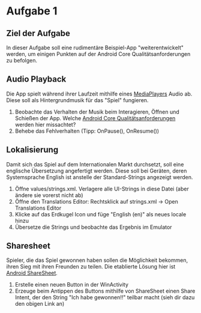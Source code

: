 # Aufgabe 1
## Ziel der Aufgabe
In dieser Aufgabe soll eine rudimentäre Beispiel-App "weiterentwickelt" werden, um einigen Punkten auf der Android Core Qualitätsanforderungen zu befolgen.

## Audio Playback
Die App spielt während ihrer Laufzeit mithilfe eines [MediaPlayers](https://developer.android.com/reference/android/media/MediaPlayer) Audio ab. Diese soll als Hintergrundmusik für das "Spiel" fungieren.
1. Beobachte das Verhalten der Musik beim Interagieren, Öffnen und Schießen der App. Welche [Android Core Qualitätsanforderungen](https://developer.android.com/docs/quality-guidelines/core-app-quality) werden hier missachtet?
2. Behebe das Fehlverhalten (Tipp: OnPause(), OnResume())

## Lokalisierung
Damit sich das Spiel auf dem Internationalen Markt durchsetzt, soll eine englische Übersetzung angefertigt werden. Diese soll bei Geräten, deren Systemsprache English ist anstelle der Standard-Strings angezeigt werden.
1. Öffne values/strings.xml. Verlagere alle UI-Strings in diese Datei (aber ändere sie vorerst nicht ab)
2. Öffne den Translations Editor: Rechtsklick auf strings.xml -> Open Translations Editor
3. Klicke auf das Erdkugel Icon und füge "English (en)" als neues locale hinzu
4. Übersetze die Strings und beobachte das Ergebnis im Emulator

## Sharesheet
Spieler, die das Spiel gewonnen haben sollen die Möglichkeit bekommen, ihren Sieg mit ihren Freunden zu teilen. Die etablierte Lösung hier ist [Android ShareSheet](https://developer.android.com/training/sharing/send).
1. Erstelle einen neuen Button in der WinActivity
2. Erzeuge beim Antippen des Buttons mithilfe von ShareSheet einen Share Intent, der den String "Ich habe gewonnen!!" teilbar macht (sieh dir dazu den obigen Link an)
